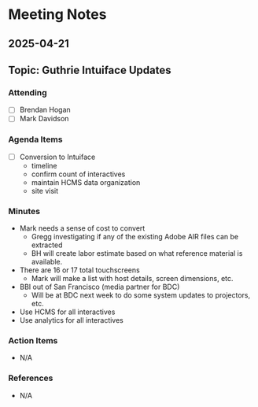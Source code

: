 # Meeting Notes

## 2025-04-21

## Topic: Guthrie Intuiface Updates

### Attending

- [ ] Brendan Hogan
- [ ] Mark Davidson

### Agenda Items

- [ ] Conversion to Intuiface
    - timeline
    - confirm count of interactives
    - maintain HCMS data organization
    - site visit

### Minutes

- Mark needs a sense of cost to convert
    - Gregg investigating if any of the existing Adobe AIR files can be extracted
    - BH will create labor estimate based on what reference material is available.
- There are 16 or 17 total touchscreens
    - Mark will make a list with host details, screen dimensions, etc.
- BBI out of San Francisco (media partner for BDC)
    - Will be at BDC next week to do some system updates to projectors, etc.
- Use HCMS for all interactives
- Use analytics for all interactives

### Action Items

- N/A

### References

- N/A

